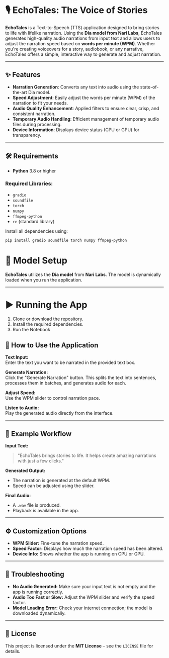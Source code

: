 # 🎙️ EchoTales: The Voice of Stories

**EchoTales** is a Text-to-Speech (TTS) application designed to bring stories to life with lifelike narration. Using the **Dia model from Nari Labs**, EchoTales generates high-quality audio narrations from input text and allows users to adjust the narration speed based on **words per minute (WPM)**. Whether you're creating voiceovers for a story, audiobook, or any narrative, EchoTales offers a simple, interactive way to generate and adjust narration.

---

## ✨ Features

- **Narration Generation**: Converts any text into audio using the state-of-the-art Dia model.
- **Speed Adjustment**: Easily adjust the words per minute (WPM) of the narration to fit your needs.
- **Audio Quality Enhancement**: Applied filters to ensure clear, crisp, and consistent narration.
- **Temporary Audio Handling**: Efficient management of temporary audio files during processing.
- **Device Information**: Displays device status (CPU or GPU) for transparency.

---

## 🛠️ Requirements

- **Python** 3.8 or higher

### Required Libraries:

- `gradio`
- `soundfile`
- `torch`
- `numpy`
- `ffmpeg-python`
- `re` (standard library)

Install all dependencies using:

```bash
pip install gradio soundfile torch numpy ffmpeg-python
```
# 📁 Model Setup

**EchoTales** utilizes the **Dia model** from **Nari Labs**. The model is dynamically loaded when you run the application.

---

# ▶️ Running the App

1. Clone or download the repository.
2. Install the required dependencies.
3. Run the Notebook

## 📘 How to Use the Application

**Text Input:**  
Enter the text you want to be narrated in the provided text box.

**Generate Narration:**  
Click the "Generate Narration" button. This splits the text into sentences, processes them in batches, and generates audio for each.

**Adjust Speed:**  
Use the WPM slider to control narration pace.

**Listen to Audio:**  
Play the generated audio directly from the interface.

---

## 📝 Example Workflow

**Input Text:**

> "EchoTales brings stories to life. It helps create amazing narrations with just a few clicks."

**Generated Output:**

- The narration is generated at the default WPM.
- Speed can be adjusted using the slider.

**Final Audio:**

- A `.wav` file is produced.
- Playback is available in the app.

---

## ⚙️ Customization Options

- **WPM Slider:** Fine-tune the narration speed.
- **Speed Factor:** Displays how much the narration speed has been altered.
- **Device Info:** Shows whether the app is running on CPU or GPU.

---

## 🧰 Troubleshooting

- **No Audio Generated:** Make sure your input text is not empty and the app is running correctly.
- **Audio Too Fast or Slow:** Adjust the WPM slider and verify the speed factor.
- **Model Loading Error:** Check your internet connection; the model is downloaded dynamically.

---

## 📄 License

This project is licensed under the **MIT License** – see the `LICENSE` file for details.
